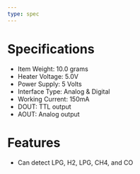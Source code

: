 ```yaml
---
type: spec
---
```


# Specifications

- Item Weight: 10.0 grams
- Heater Voltage: 5.0V
- Power Supply: 5 Volts
- Interface Type: Analog & Digital
- Working Current: 150mA
- DOUT: TTL output
- AOUT: Analog output

# Features
- Can detect LPG, H2, LPG, CH4, and CO
